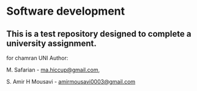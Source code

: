 # Software development
This is a test repository designed to complete a university assignment.
---
for chamran UNI
Author:

M. Safarian - ma.hiccup@gmail.com,

S. Amir H Mousavi - amirmousavi0003@gmail.com
